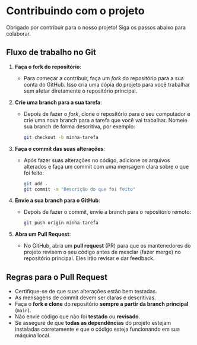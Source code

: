 # Contribuindo com o projeto

Obrigado por contribuir para o nosso projeto! Siga os passos abaixo para colaborar.

## Fluxo de trabalho no Git

1. **Faça o fork do repositório**: 
   - Para começar a contribuir, faça um *fork* do repositório para a sua conta do GitHub. Isso cria uma cópia do projeto para você trabalhar sem afetar diretamente o repositório principal.

2. **Crie uma branch para a sua tarefa**:
   - Depois de fazer o *fork*, clone o repositório para o seu computador e crie uma nova branch para a tarefa que você vai trabalhar. Nomeie sua branch de forma descritiva, por exemplo:
     ```bash
     git checkout -b minha-tarefa
     ```

3. **Faça o commit das suas alterações**:
   - Após fazer suas alterações no código, adicione os arquivos alterados e faça um commit com uma mensagem clara sobre o que foi feito:
     ```bash
     git add .
     git commit -m "Descrição do que foi feito"
     ```

4. **Envie a sua branch para o GitHub**:
   - Depois de fazer o commit, envie a branch para o repositório remoto:
     ```bash
     git push origin minha-tarefa
     ```

5. **Abra um Pull Request**:
   - No GitHub, abra um **pull request** (PR) para que os mantenedores do projeto revisem o seu código antes de mesclar (fazer merge) no repositório principal. Eles irão revisar e dar feedback.

## Regras para o Pull Request

- Certifique-se de que suas alterações estão bem testadas.
- As mensagens de commit devem ser claras e descritivas.
- Faça o **fork e clone** do repositório **sempre a partir da branch principal** (`main`).
- Não envie código que não foi **testado** ou **revisado**.
- Se assegure de que **todas as dependências** do projeto estejam instaladas corretamente e que o código esteja funcionando em sua máquina local.
